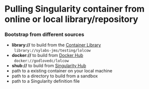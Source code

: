 # Pulling Singularity container from online or local library/repository

### Bootstrap from different sources
- **library://** to build from the [Container Library](https://cloud.sylabs.io/library)  
` library://sylabs-jms/testing/lolcow`
- **docker://** to build from [Docker Hub](https://hub.docker.com/)  
` docker://godlovedc/lolcow`
- **shub://** to build from [Singularity Hub](https://singularityhub.com/)
- path to a existing container on your local machine
- path to a directory to build from a sandbox
- path to a Singularity definition file